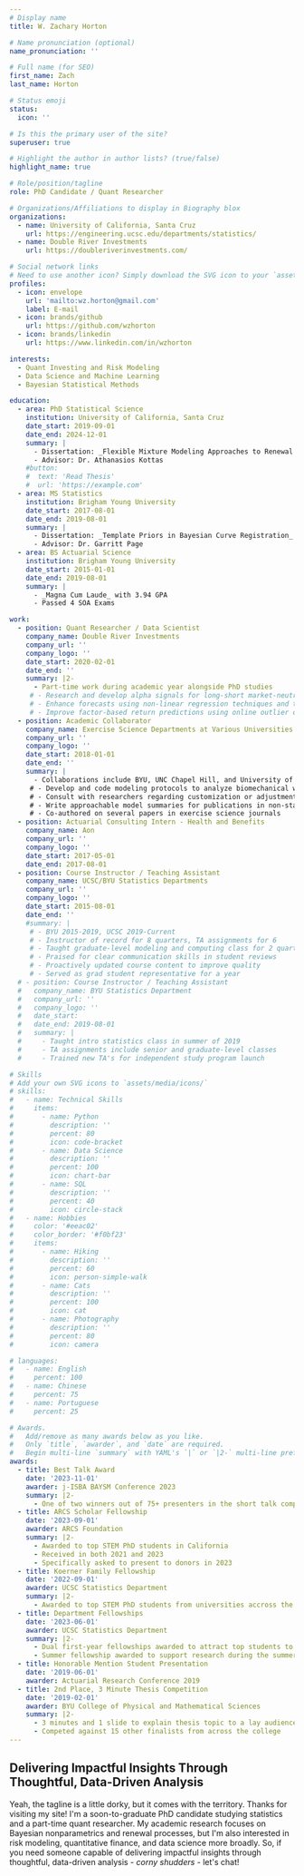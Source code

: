 ```yaml
---
# Display name
title: W. Zachary Horton

# Name pronunciation (optional)
name_pronunciation: ''

# Full name (for SEO)
first_name: Zach
last_name: Horton

# Status emoji
status:
  icon: ''

# Is this the primary user of the site?
superuser: true

# Highlight the author in author lists? (true/false)
highlight_name: true

# Role/position/tagline
role: PhD Candidate / Quant Researcher

# Organizations/Affiliations to display in Biography blox
organizations:
  - name: University of California, Santa Cruz
    url: https://engineering.ucsc.edu/departments/statistics/
  - name: Double River Investments
    url: https://doubleriverinvestments.com/

# Social network links
# Need to use another icon? Simply download the SVG icon to your `assets/media/icons/` folder.
profiles:
  - icon: envelope
    url: 'mailto:wz.horton@gmail.com'
    label: E-mail
  - icon: brands/github
    url: https://github.com/wzhorton
  - icon: brands/linkedin
    url: https://www.linkedin.com/in/wzhorton

interests:
  - Quant Investing and Risk Modeling
  - Data Science and Machine Learning
  - Bayesian Statistical Methods

education:
  - area: PhD Statistical Science
    institution: University of California, Santa Cruz
    date_start: 2019-09-01
    date_end: 2024-12-01
    summary: |
      - Dissertation: _Flexible Mixture Modeling Approaches to Renewal Processes_
      - Advisor: Dr. Athanasios Kottas
    #button:
    #  text: 'Read Thesis'
    #  url: 'https://example.com'
  - area: MS Statistics
    institution: Brigham Young University
    date_start: 2017-08-01
    date_end: 2019-08-01
    summary: |
      - Dissertation: _Template Priors in Bayesian Curve Registration_
      - Advisor: Dr. Garritt Page
  - area: BS Actuarial Science
    institution: Brigham Young University
    date_start: 2015-01-01
    date_end: 2019-08-01
    summary: |
      - _Magna Cum Laude_ with 3.94 GPA
      - Passed 4 SOA Exams

work:
  - position: Quant Researcher / Data Scientist
    company_name: Double River Investments
    company_url: ''
    company_logo: ''
    date_start: 2020-02-01
    date_end: ''
    summary: |2-
      - Part-time work during academic year alongside PhD studies
     # - Research and develop alpha signals for long-short market-neutral strategies
     # - Enhance forecasts using non-linear regression techniques and tree-based ML models
     # - Improve factor-based return predictions using online outlier detection
  - position: Academic Collaborator
    company_name: Exercise Science Departments at Various Universities
    company_url: ''
    company_logo: ''
    date_start: 2018-01-01
    date_end: ''
    summary: |
      - Collaborations include BYU, UNC Chapel Hill, and University of Michigan
     # - Develop and code modeling protocols to analyze biomechanical waveform data
     # - Consult with researchers regarding customization or adjustments
     # - Write approachable model summaries for publications in non-stats journals
     # - Co-authored on several papers in exercise science journals
  - position: Actuarial Consulting Intern - Health and Benefits
    company_name: Aon
    company_url: ''
    company_logo: ''
    date_start: 2017-05-01
    date_end: 2017-08-01
  - position: Course Instructor / Teaching Assistant
    company_name: UCSC/BYU Statistics Departments
    company_url: ''
    company_logo: ''
    date_start: 2015-08-01
    date_end: ''
    #summary: |
     # - BYU 2015-2019, UCSC 2019-Current
     # - Instructor of record for 8 quarters, TA assignments for 6
     # - Taught graduate-level modeling and computing class for 2 quarters
     # - Praised for clear communication skills in student reviews
     # - Proactively updated course content to improve quality
     # - Served as grad student representative for a year
  # - position: Course Instructor / Teaching Assistant
  #   company_name: BYU Statistics Department
  #   company_url: ''
  #   company_logo: ''
  #   date_start: 
  #   date_end: 2019-08-01
  #   summary: |
  #     - Taught intro statistics class in summer of 2019
  #     - TA assignments include senior and graduate-level classes
  #     - Trained new TA's for independent study program launch

# Skills
# Add your own SVG icons to `assets/media/icons/`
# skills:
#   - name: Technical Skills
#     items:
#       - name: Python
#         description: ''
#         percent: 80
#         icon: code-bracket
#       - name: Data Science
#         description: ''
#         percent: 100
#         icon: chart-bar
#       - name: SQL
#         description: ''
#         percent: 40
#         icon: circle-stack
#   - name: Hobbies
#     color: '#eeac02'
#     color_border: '#f0bf23'
#     items:
#       - name: Hiking
#         description: ''
#         percent: 60
#         icon: person-simple-walk
#       - name: Cats
#         description: ''
#         percent: 100
#         icon: cat
#       - name: Photography
#         description: ''
#         percent: 80
#         icon: camera

# languages:
#   - name: English
#     percent: 100
#   - name: Chinese
#     percent: 75
#   - name: Portuguese
#     percent: 25

# Awards.
#   Add/remove as many awards below as you like.
#   Only `title`, `awarder`, and `date` are required.
#   Begin multi-line `summary` with YAML's `|` or `|2-` multi-line prefix and indent 2 spaces below.
awards:
  - title: Best Talk Award
    date: '2023-11-01'
    awarder: j-ISBA BAYSM Conference 2023
    summary: |2-
      - One of two winners out of 75+ presenters in the short talk competition
  - title: ARCS Scholar Fellowship
    date: '2023-09-01'
    awarder: ARCS Foundation
    summary: |2-
      - Awarded to top STEM PhD students in California
      - Received in both 2021 and 2023
      - Specifically asked to present to donors in 2023
  - title: Koerner Family Fellowship
    date: '2022-09-01'
    awarder: UCSC Statistics Department
    summary: |2-
      - Awarded to top STEM PhD students from universities accross the country
  - title: Department Fellowships
    date: '2023-06-01'
    awarder: UCSC Statistics Department
    summary: |2-
      - Dual first-year fellowships awarded to attract top students to the program (received 2019)
      - Summer fellowship awarded to support research during the summer (received 2022/23)
  - title: Honorable Mention Student Presentation
    date: '2019-06-01'
    awarder: Actuarial Research Conference 2019
  - title: 2nd Place, 3 Minute Thesis Competition
    date: '2019-02-01'
    awarder: BYU College of Physical and Mathematical Sciences
    summary: |2-
      - 3 minutes and 1 slide to explain thesis topic to a lay audience
      - Competed against 15 other finalists from across the college
---
```


## Delivering Impactful Insights Through Thoughtful, Data-Driven Analysis

Yeah, the tagline is a little dorky, but it comes with the territory. Thanks for visiting my site! I'm a soon-to-graduate PhD candidate studying statistics and a part-time quant researcher. My academic research focuses on Bayesian nonparametrics and renewal processes, but I'm also interested in risk modeling, quantitative finance, and data science more broadly. So, if you need someone capable of delivering impactful insights through thoughtful, data-driven analysis *- corny shudders -* let's chat!

